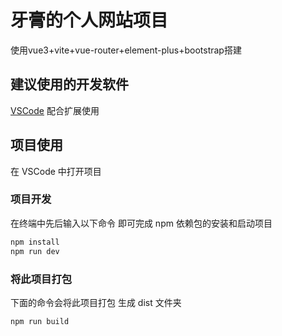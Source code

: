 # 牙膏的个人网站项目

使用vue3+vite+vue-router+element-plus+bootstrap搭建

## 建议使用的开发软件

[VSCode](https://code.visualstudio.com/) 配合扩展使用

## 项目使用
在 VSCode 中打开项目

### 项目开发
在终端中先后输入以下命令 即可完成 npm 依赖包的安装和启动项目

```sh
npm install
npm run dev
```

### 将此项目打包
下面的命令会将此项目打包 生成 dist 文件夹

```sh
npm run build
```